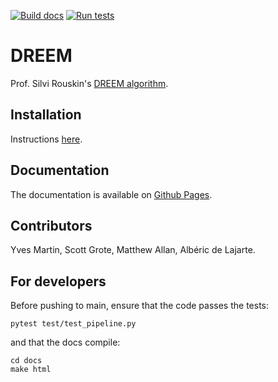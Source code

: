 [![Build docs](https://github.com/rouskinlab/dreem/actions/workflows/documentation.yml/badge.svg)](https://github.com/rouskinlab/dreem/actions/workflows/documentation.yml)
[![Run tests](https://github.com/rouskinlab/dreem/actions/workflows/tests.yaml/badge.svg?branch=main)](https://github.com/rouskinlab/dreem/actions/workflows/tests.yaml)

# DREEM

Prof. Silvi Rouskin's [DREEM algorithm](https://www.nature.com/articles/s41586-020-2253-5).

## Installation

Instructions [here](https://rouskinlab.github.io/dreem/dreem/installation.html).

## Documentation

The documentation is available on [Github Pages](https://rouskinlab.github.io/dreem).

## Contributors

Yves Martin, Scott Grote, Matthew Allan, Albéric de Lajarte.

## For developers

Before pushing to main, ensure that the code passes the tests:

```
pytest test/test_pipeline.py
```

and that the docs compile:

```
cd docs
make html
```
